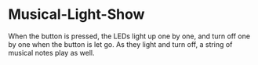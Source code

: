 # Musical-Light-Show
When the button is pressed, the LEDs light up one by one, and   turn off one by one when the button is let go. As they light and turn off, a string of musical notes play as well.
